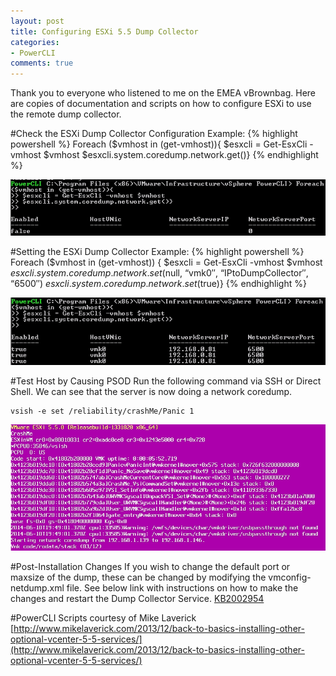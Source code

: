 ```yaml
---
layout: post
title: Configuring ESXi 5.5 Dump Collector
categories:
- PowerCLI
comments: true
---
```

Thank you to everyone who listened to me on the EMEA vBrownbag. Here are copies of documentation and scripts on how to configure ESXi to use the remote dump collector.

#Check the ESXi Dump Collector Configuration Example:
{% highlight powershell %}
Foreach ($vmhost in (get-vmhost)){
$esxcli = Get-EsxCli -vmhost $vmhost
$esxcli.system.coredump.network.get()}
{% endhighlight %}

![](/images/screenshot.361.jpg)

#Setting the ESXi Dump Collector Example:
{% highlight powershell %}
Foreach ($vmhost in (get-vmhost)) {
$esxcli = Get-EsxCli -vmhost $vmhost
$esxcli.system.coredump.network.set($null, “vmk0″, “IPtoDumpCollector″, “6500″)
$esxcli.system.coredump.network.set($true)}
{% endhighlight %}

![](/images/screenshot.351.jpg)

#Test Host by Causing PSOD
Run the following command via SSH or Direct Shell. We can see that the server is now doing a network coredump.

```
vsish -e set /reliability/crashMe/Panic 1
```

![](/images/screenshot.391.jpg)

#Post-Installation Changes
If you wish to change the default port or maxsize of the dump, these can be changed by modifying the vmconfig-netdump.xml file. See below link with instructions on how to make the changes and restart the Dump Collector Service.
[KB2002954](http://kb.vmware.com/selfservice/microsites/search.do?language=en_US&cmd=displayKC&externalId=2002954)

#PowerCLI Scripts courtesy of Mike Laverick
[http://www.mikelaverick.com/2013/12/back-to-basics-installing-other-optional-vcenter-5-5-services/](http://www.mikelaverick.com/2013/12/back-to-basics-installing-other-optional-vcenter-5-5-services/)

